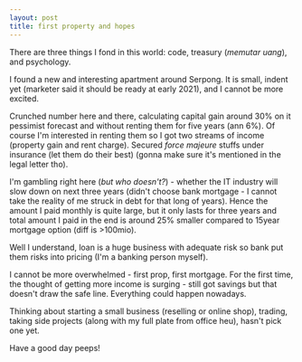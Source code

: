 ```yaml
---
layout: post
title: first property and hopes
--- 
```


There are three things I fond in this world: code, treasury (*memutar uang*), and psychology.

I found a new and interesting apartment around Serpong. It is small, indent yet (marketer said it should be ready at early 2021), and I cannot be more excited.

Crunched number here and there, calculating capital gain around 30% on it pessimist forecast and without renting them for five years (ann 6%). Of course I'm interested in renting them so I got two streams of income (property gain and rent charge). Secured *force majeure* stuffs under insurance (let them do their best) (gonna make sure it's mentioned in the legal letter tho).

I'm gambling right here (*but who doesn't?*) - whether the IT industry will slow down on next three years (didn't choose bank mortgage - I cannot take the reality of me struck in debt for that long of years). Hence the amount I paid monthly is quite large, but it only lasts for three years and total amount I paid in the end is around 25% smaller compared to 15year mortgage option (diff is >100mio).

Well I understand, loan is a huge business with adequate risk so bank put them risks into pricing (I'm a banking person myself).

I cannot be more overwhelmed - first prop, first mortgage. For the first time, the thought of getting more income is surging - still got savings but that doesn't draw the safe line. Everything could happen nowadays.

Thinking about starting a small business (reselling or online shop), trading, taking side projects (along with my full plate from office heu), hasn't pick one yet.

Have a good day peeps!  